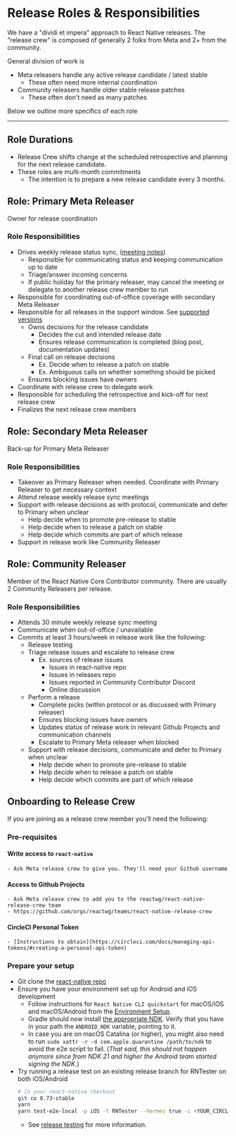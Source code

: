 # Release Roles & Responsibilities

We have a  "dividi et impera" approach to React Native releases. The "release crew" is composed of generally 2 folks from Meta and 2+ from the community.

General division of work is
- Meta releasers handle any active release candidate / latest stable
    - These often need more internal coordination
- Community releasers handle older stable release patches
    - These often don't need as many patches

Below we outline more specifics of each role

---

## Role Durations

- Release Crew shifts change at the scheduled retrospective and planning for the next release candidate.
- These roles are multi-month commitments
    - The intention is to prepare a new release candidate every 3 months.

## Role: Primary Meta Releaser

Owner for release coordination

### Role Responsibilities

- Drives weekly release status sync, ([meeting notes](https://docs.google.com/document/d/1g1DM2vrB-jld9C3n30iuI9Pf0oVyBIyqXtTMSexYhz0/edit?usp=sharing))
    - Responsible for communicating status and keeping communication up to date
    - Triage/answer incoming concerns
    - If public holiday for the primary releaser, may cancel the meeting or delegate to another release crew member to run
- Responsible for coordinating out-of-office coverage with secondary Meta Releaser
- Responsible for all releases in the support window. See [supported versions](https://github.com/reactwg/react-native-releases#which-versions-are-currently-supported)
    - Owns decisions for the release candidate
        - Decides the cut and intended release date
        - Ensures release communication is completed (blog post, documentation updates)
    - Final call on release decisions
        - Ex. Decide when to release a patch on stable
        - Ex. Ambiguous calls on whether something should be picked
    - Ensures blocking issues have owners
- Coordinate with release crew to delegate work
- Responsible for scheduling the retrospective and kick-off for next release crew
- Finalizes the next release crew members

## Role: Secondary Meta Releaser

Back-up for Primary Meta Releaser

### Role Responsibilities

- Takeover as Primary Releaser when needed. Coordinate with Primary Releaser to get necessary context
- Attend release weekly release sync meetings
- Support with release decisions as with protocol, communicate and defer to Primary when unclear
    - Help decide when to promote pre-release to stable
    - Help decide when to release a patch on stable
    - Help decide which commits are part of which release
- Support in release work like Community Releaser


## Role: Community Releaser

Member of the React Native Core Contributor community. There are usually 2 Community Releasers per release.

### Role Responsibilities
- Attends 30 minute weekly release sync meeting
- Communicate when out-of-office / unavailable
- Commits at least 3 hours/week in release work like the following:
    - Release testing
    - Triage release issues and escalate to release crew
        - Ex. sources of release issues
            - Issues in react-native repo
            - Issues in releases repo
            - Issues reported in Community Contributor Discord
            - Online discussion
    - Perform a release
        - Complete picks (within protocol or as discussed with Primary releaser)
        - Ensures blocking issues have owners
        - Updates status of release work in relevant Github Projects and communication channels
        - Escalate to Primary Meta releaser when blocked
    - Support with release decisions, communicate and defer to Primary when unclear
        - Help decide when to promote pre-release to stable
        - Help decide when to release a patch on stable
        - Help decide which commits are part of which release


## Onboarding to Release Crew

If you are joining as a release crew member you'll need the following:

### Pre-requisites

#### Write access to `react-native`
    - Ask Meta release crew to give you. They'll need your Github username

#### Access to Github Projects
    - Ask Meta release crew to add you to the reactwg/react-native-release-crew team
    - https://github.com/orgs/reactwg/teams/react-native-release-crew

#### CircleCI Personal Token
    - [Instructions to obtain](https://circleci.com/docs/managing-api-tokens/#creating-a-personal-api-token)

### Prepare your setup

- Git clone the [react-native repo](https://github.com/facebook/react-native)
- Ensure you have your environment set up for Android and iOS development
    - Follow instructions for `React Native CLI quickstart` for macOS/iOS and macOS/Android from the [Environment Setup](https://reactnative.dev/docs/environment-setup).
    - Gradle should now install [the appropriate NDK](https://github.com/facebook/react-native/blob/main/template/android/build.gradle). Verify that you have in your path the `ANDROID_NDK` variable, pointing to it.
    - In case you are on macOS Catalina (or higher), you might also need to run `sudo xattr -r -d com.apple.quarantine /path/to/ndk` to avoid the e2e script to fail. (_That said, this should not happen anymore since from NDK 21 and higher the Android team started signing the NDK._)
- Try running a release test on an existing release branch for RNTester on both iOS/Android
    ```bash
    # In your react-native checkout
    git co 0.73-stable
    yarn
    yarn test-e2e-local -p iOS -t RNTester --hermes true -c <YOUR_CIRCLE_CI_TOKEn>
    ```
    - See [release testing](./guide-release-testing.md) for more information.

